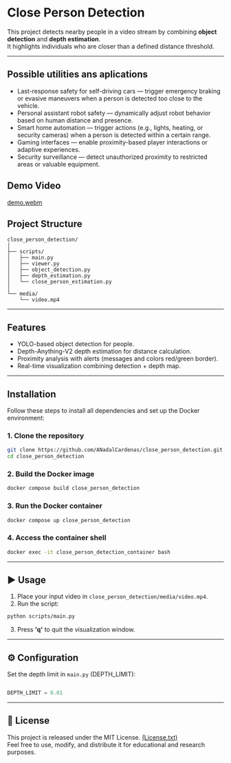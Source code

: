 # Close Person Detection

This project detects nearby people in a video stream by combining **object detection** and **depth estimation**.  
It highlights individuals who are closer than a defined distance threshold.

---

## Possible utilities ans aplications
- Last-response safety for self-driving cars — trigger emergency braking or evasive maneuvers when a person is detected too close to the vehicle.
- Personal assistant robot safety — dynamically adjust robot behavior based on human distance and presence.
- Smart home automation — trigger actions (e.g., lights, heating, or security cameras) when a person is detected within a certain range.
- Gaming interfaces — enable proximity-based player interactions or adaptive experiences.
 - Security surveillance — detect unauthorized proximity to restricted areas or valuable equipment.

## Demo Video
[demo.webm](https://github.com/user-attachments/assets/a1d73b16-db31-427f-82a5-d3af15f363cb)


## Project Structure

```
close_person_detection/
│
├── scripts/
│   ├── main.py
│   ├── viewer.py
│   ├── object_detection.py
│   ├── depth_estimation.py
│   └── close_person_estimation.py
│
└── media/
    └── video.mp4
```

---

## Features

- YOLO-based object detection for people.
- Depth-Anything-V2 depth estimation for distance calculation.
- Proximity analysis with alerts (messages and colors red/green border).
- Real-time visualization combining detection + depth map.

---

## Installation

Follow these steps to install all dependencies and set up the Docker environment:

### 1. Clone the repository
```bash
git clone https://github.com/ANadalCardenas/close_person_detection.git
cd close_person_detection
```

### 2. Build the Docker image
```bash
docker compose build close_person_detection
```

### 3. Run the Docker container
```bash
docker compose up close_person_detection
```

### 4. Access the container shell
```bash
docker exec -it close_person_detection_container bash
```

---

## ▶️ Usage

1. Place your input video in `close_person_detection/media/video.mp4`.
2. Run the script:

```bash
python scripts/main.py
```

3. Press **'q'** to quit the visualization window.

---

## ⚙️ Configuration

Set the depth limit in `main.py` (DEPTH_LIMIT):

```python

DEPTH_LIMIT = 0.01

```

---

## 📄 License

This project is released under the MIT License. [(License.txt)](License.txt)  
Feel free to use, modify, and distribute it for educational and research purposes.

